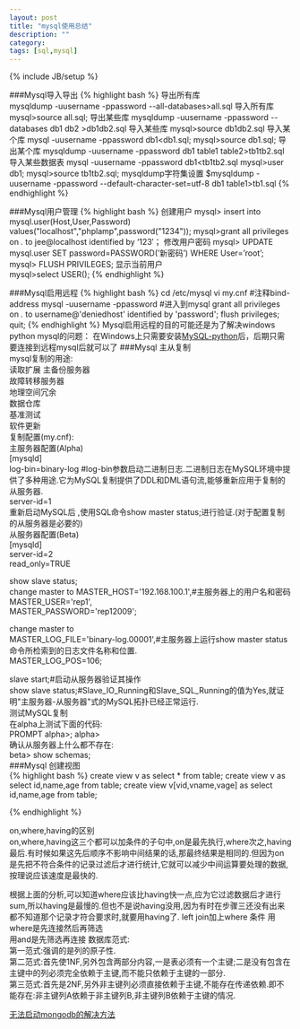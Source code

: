 ```yaml
---
layout: post
title: "mysql使用总结"
description: ""
category: 
tags: [sql,mysql]
---
```

{% include JB/setup %}

###Mysql导入导出
{% highlight bash %}
导出所有库  
    mysqldump -uusername -ppassword --all-databases>all.sql
导入所有库
    mysql>source all.sql;
导出某些库
    mysqldump -uusername -ppassword --databases db1 db2 >db1db2.sql
导入某些库
    mysql>source db1db2.sql
导入某个库
    mysql -uusername -ppassword db1<db1.sql;
    mysql>source db1.sql;
导出某个库
    mysqldump -uusername -ppassword db1 table1 table2>tb1tb2.sql
导入某些数据表
    mysql -uusername -ppassword db1<tb1tb2.sql
    mysql>user db1;
    mysql>source tb1tb2.sql;
mysqldump字符集设置
    $mysqldump -uusername -ppassword --default-character-set=utf-8 db1 table1>tb1.sql
{% endhighlight %}

###Mysql用户管理
{% highlight bash %}
创建用户
    mysql> insert into mysql.user(Host,User,Password) values("localhost","phplamp",password("1234"));
    mysql>grant all privileges on *.* to jee@localhost identified by ‘123′；
修改用户密码 
    mysql> UPDATE mysql.user SET password=PASSWORD(’新密码’) WHERE User=’root’;
    mysql> FLUSH PRIVILEGES;
显示当前用户    
    mysql>select USER();
{% endhighlight %}  

###Mysql启用远程
{% highlight bash %}
    cd /etc/mysql
    vi my.cnf  #注释bind-address
    mysql -uusername -ppassword #进入到mysql
    grant all privileges on *.* to username@'deniedhost' identified by 'password';
    flush privileges;
    quit;
{% endhighlight %}
Mysql启用远程的目的可能还是为了解决windows python mysql的问题：
在Windows上只需要安装[MySQL-python](http://www.codegood.com/download/11/)后，后期只需要连接到远程mysql后就可以了
###Mysql 主从复制  
mysql复制的用途:  
读取扩展
主备份服务器  
故障转移服务器  
地理空间冗余  
数据仓库  
基准测试  
软件更新  
复制配置(my.cnf):    
主服务器配置(Alpha)  
[mysqld]  
log-bin=binary-log #log-bin参数启动二进制日志.二进制日志在MySQL环境中提供了多种用途.它为MySQL复制提供了DDL和DML语句流,能够重新应用于复制的从服务器.  
server-id=1  
重新启动MySQL后 ,使用SQL命令show master status;进行验证.(对于配置复制的从服务器是必要的)  
从服务器配置(Beta)  
[mysqld]  
server-id=2  
read_only=TRUE  

show slave status;  
change master to 
MASTER_HOST='192.168.100.1',#主服务器上的用户名和密码  
MASTER_USER='rep1',  
MASTER_PASSWORD='rep12009';  

change master to  
MASTER_LOG_FILE='binary-log.00001',#主服务器上运行show
 master status命令所检索到的日志文件名称和位置.      
MASTER_LOG_POS=106;  

slave start;#启动从服务器验证其操作  
show slave status;#Slave_IO_Running和Slave_SQL_Running的值为Yes,就证明"主服务器-从服务器"式的MySQL拓扑已经正常运行.  
测试MySQL复制  
在alpha上测试下面的代码:  
PROMPT alpha>;
alpha>  
确认从服务器上什么都不存在:  
beta> show schemas;  
###Mysql 创建视图  
{% highlight bash %}
create view v as select * from table;
create view v as select id,name,age from table;
create view v[vid,vname,vage] as select id,name,age from table;

{% endhighlight %} 

on,where,having的区别  
on,where,having这三个都可以加条件的子句中,on是最先执行,where次之,having最后.有时候如果这先后顺序不影响中间结果的话,那最终结果是相同的.但因为on是先把不符合条件的记录过滤后才进行统计,它就可以减少中间运算要处理的数据,按理说应该速度是最快的.

根据上面的分析,可以知道where应该比having快一点,应为它过滤数据后才进行sum,所以having是最慢的.但也不是说having没用,因为有时在步骤三还没有出来都不知道那个记录才符合要求时,就要用having了.
left join加上where 条件
用where是先连接然后再筛选  
用and是先筛选再连接 
数据库范式:  
第一范式:强调的是列的原子性.  
第二范式:首先使1NF,另外包含两部分内容,一是表必须有一个主键;二是没有包含在主键中的列必须完全依赖于主键,而不能只依赖于主键的一部分.  
第三范式:首先是2NF,另外非主键列必须直接依赖于主键,不能存在传递依赖.即不能存在:非主键列A依赖于非主键列B,非主键列B依赖于主键的情况.  


[无法启动mongodb的解决方法](http://stackoverflow.com/questions/16995616/monogodb-service-cannot-start-after-storage-extension-under-ubuntu-12-04)
